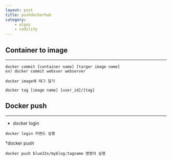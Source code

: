 ```yaml
---
layout: post
title: pushdockerhub
category:
    - algos
    - codility
---
```

## Container to image
---
```
docker commit [container name] [targer image name]
ex) docker commit websver webserver

docker image에 태그 달기

docker tag [image name] [user_id]/[tag]
```
## Docker push
---

* docker login
```
docker login 커맨드 실행
```

*docker push
```
docker push blue32x/myblog:tagname 명령어 실행
```
